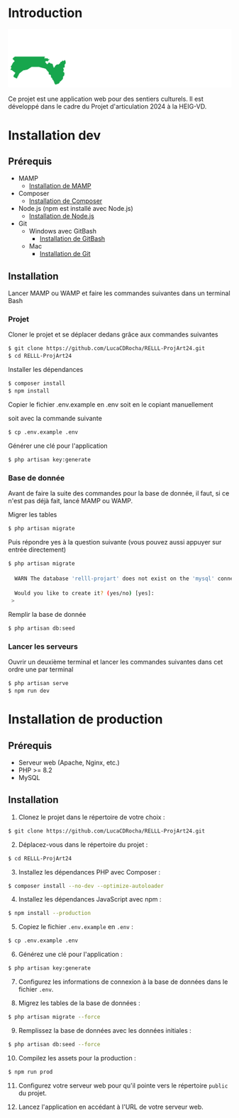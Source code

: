 # Introduction

![Logo de VaudSentiers](public/img/logo/Logo_RGB_Blanc_grand.png)

Ce projet est une application web pour des sentiers culturels. Il est développé dans le cadre du Projet d'articulation 2024 à la HEIG-VD.

# Installation dev

## Prérequis

-   MAMP
    -   [Installation de MAMP](https://www.mamp.info/en/downloads/)
-   Composer
    -   [Installation de Composer](https://getcomposer.org/download/)
-   Node.js (npm est installé avec Node.js)
    -   [Installation de Node.js](https://nodejs.org/en/download/prebuilt-installer/)
-   Git
    -   Windows avec GitBash
        -   [Installation de GitBash](https://gitforwindows.org/)
    -   Mac
        -   [Installation de Git](https://git-scm.com/download/mac)

## Installation

Lancer MAMP ou WAMP et faire les commandes suivantes dans un terminal Bash

### Projet

Cloner le projet et se déplacer dedans grâce aux commandes suivantes

```bash
$ git clone https://github.com/LucaCDRocha/RELLL-ProjArt24.git
$ cd RELLL-ProjArt24
```

Installer les dépendances

```bash
$ composer install
$ npm install
```

Copier le fichier .env.example en .env soit en le copiant manuellement

soit avec la commande suivante

```bash
$ cp .env.example .env
```

Générer une clé pour l'application

```bash
$ php artisan key:generate
```

### Base de donnée

Avant de faire la suite des commandes pour la base de donnée, il faut, si ce n'est pas déjà fait, lancé MAMP ou WAMP.

Migrer les tables

```bash
$ php artisan migrate
```

Puis répondre yes à la question suivante (vous pouvez aussi appuyer sur entrée directement)

```bash
$ php artisan migrate

  WARN The database 'relll-projart' does not exist on the 'mysql' connection.

  Would you like to create it? (yes/no) [yes]:
 >
```

Remplir la base de donnée

```bash
$ php artisan db:seed
```

### Lancer les serveurs

Ouvrir un deuxième terminal et lancer les commandes suivantes dans cet ordre une par terminal

```bash
$ php artisan serve
$ npm run dev
```

# Installation de production

## Prérequis

-   Serveur web (Apache, Nginx, etc.)
-   PHP >= 8.2
-   MySQL

## Installation

1. Clonez le projet dans le répertoire de votre choix :

```bash
$ git clone https://github.com/LucaCDRocha/RELLL-ProjArt24.git
```

2. Déplacez-vous dans le répertoire du projet :

```bash
$ cd RELLL-ProjArt24
```

3. Installez les dépendances PHP avec Composer :

```bash
$ composer install --no-dev --optimize-autoloader
```

4. Installez les dépendances JavaScript avec npm :

```bash
$ npm install --production
```

5. Copiez le fichier `.env.example` en `.env` :

```bash
$ cp .env.example .env
```

6. Générez une clé pour l'application :

```bash
$ php artisan key:generate
```

7. Configurez les informations de connexion à la base de données dans le fichier `.env`.

8. Migrez les tables de la base de données :

```bash
$ php artisan migrate --force
```

9. Remplissez la base de données avec les données initiales :

```bash
$ php artisan db:seed --force
```

10. Compilez les assets pour la production :

```bash
$ npm run prod
```

11. Configurez votre serveur web pour qu'il pointe vers le répertoire `public` du projet.

12. Lancez l'application en accédant à l'URL de votre serveur web.
